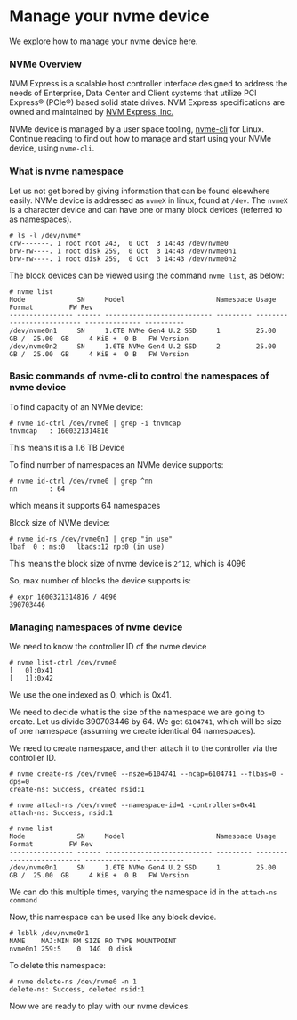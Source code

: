 # Manage your nvme device #

We explore how to manage your nvme device here.

### NVMe Overview ###

NVM Express is a scalable host controller interface designed to address the needs of Enterprise, Data Center and Client systems that utilize PCI Express® (PCIe®) based solid state drives.
NVM Express specifications are owned and maintained by [NVM Express, Inc.](https://nvmexpress.org)

NVMe device is managed by a user space tooling, [nvme-cli](https://github.com/linux-nvme/nvme-cli) for Linux.
Continue reading to find out how to manage and start using your NVMe device, using `nvme-cli`.

### What is nvme namespace ###

Let us not get bored by giving information that can be found elsewhere easily.
NVMe device is addressed as `nvmeX` in linux, found at `/dev`.
The `nvmeX` is a character device and can have one or many block devices (referred to as namespaces).

```
# ls -l /dev/nvme*
crw-------. 1 root root 243,  0 Oct  3 14:43 /dev/nvme0
brw-rw----. 1 root disk 259,  0 Oct  3 14:43 /dev/nvme0n1
brw-rw----. 1 root disk 259,  0 Oct  3 14:43 /dev/nvme0n2
```

The block devices can be viewed using the command `nvme list`, as below:

```
# nvme list
Node             SN     Model                       Namespace Usage                      Format         FW Rev  
---------------- ------ --------------------------- --------- -------------------------- -------------- ----------
/dev/nvme0n1     SN     1.6TB NVMe Gen4 U.2 SSD     1         25.00  GB /  25.00  GB     4 KiB +  0 B   FW Version
/dev/nvme0n2     SN     1.6TB NVMe Gen4 U.2 SSD     2         25.00  GB /  25.00  GB     4 KiB +  0 B   FW Version
```

### Basic commands of nvme-cli to control the namespaces of nvme device ###

To find capacity of an NVMe device:
```
# nvme id-ctrl /dev/nvme0 | grep -i tnvmcap
tnvmcap   : 1600321314816
```
This means it is a 1.6 TB Device


To find number of namespaces an NVMe device supports:
```
# nvme id-ctrl /dev/nvme0 | grep ^nn
nn        : 64
```
which means it supports 64 namespaces


Block size of NVMe device:
```
# nvme id-ns /dev/nvme0n1 | grep "in use"
lbaf  0 : ms:0   lbads:12 rp:0 (in use)
```
This means the block size of nvme device is `2^12`, which is 4096

So, max number of blocks the device supports is:
```
# expr 1600321314816 / 4096
390703446
```


### Managing namespaces of nvme device ###

We need to know the controller ID of the nvme device
```
# nvme list-ctrl /dev/nvme0
[   0]:0x41
[   1]:0x42
```
We use the one indexed as 0, which is 0x41.

We need to decide what is the size of the namespace we are going to create. Let us divide 390703446 by 64.
We get `6104741`, which will be size of one namespace (assuming we create identical 64 namespaces).

We need to create namespace, and then attach it to the controller via the controller ID.
```
# nvme create-ns /dev/nvme0 --nsze=6104741 --ncap=6104741 --flbas=0 -dps=0
create-ns: Success, created nsid:1

# nvme attach-ns /dev/nvme0 --namespace-id=1 -controllers=0x41
attach-ns: Success, nsid:1

# nvme list
Node             SN     Model                       Namespace Usage                      Format         FW Rev  
---------------- ------ --------------------------- --------- -------------------------- -------------- ----------
/dev/nvme0n1     SN     1.6TB NVMe Gen4 U.2 SSD     1         25.00  GB /  25.00  GB     4 KiB +  0 B   FW Version

```
We can do this multiple times, varying the namespace id in the `attach-ns command`


Now, this namespace can be used like any block device.
```
# lsblk /dev/nvme0n1
NAME    MAJ:MIN RM SIZE RO TYPE MOUNTPOINT
nvme0n1 259:5    0  14G  0 disk
```

To delete this namespace:
```
# nvme delete-ns /dev/nvme0 -n 1
delete-ns: Success, deleted nsid:1
```

Now we are ready to play with our nvme devices.
